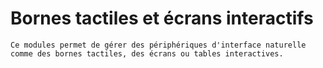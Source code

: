 # Bornes tactiles et écrans interactifs


    Ce modules permet de gérer des périphériques d'interface naturelle comme des bornes tactiles, des écrans ou tables interactives.
  
